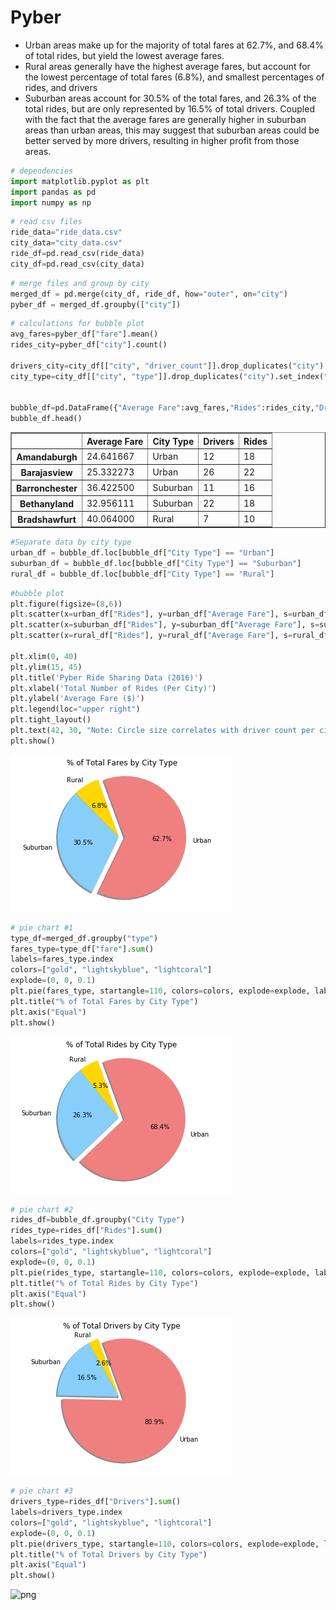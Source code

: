 
# Pyber

- Urban areas make up for the majority of total fares at 62.7%, and 68.4% of total rides, but yield the lowest average fares.
- Rural areas generally have the highest average fares, but account for the lowest percentage of total fares (6.8%), and smallest percentages of rides, and drivers
- Suburban areas account for 30.5% of the total fares, and 26.3% of the total rides, but are only represented by 16.5% of total drivers.  Coupled with the fact that the average fares are generally higher in suburban areas than urban areas, this may suggest that suburban areas could be better served by more drivers, resulting in higher profit from those areas.




```python
# dependencies
import matplotlib.pyplot as plt
import pandas as pd
import numpy as np
```


```python
# read csv files
ride_data="ride_data.csv"
city_data="city_data.csv"
ride_df=pd.read_csv(ride_data)
city_df=pd.read_csv(city_data)
```


```python
# merge files and group by city
merged_df = pd.merge(city_df, ride_df, how="outer", on="city")
pyber_df = merged_df.groupby(["city"])
```


```python
# calculations for bubble plot
avg_fares=pyber_df["fare"].mean()
rides_city=pyber_df["city"].count()

drivers_city=city_df[["city", "driver_count"]].drop_duplicates("city").set_index("city")["driver_count"]
city_type=city_df[["city", "type"]].drop_duplicates("city").set_index("city")["type"]


bubble_df=pd.DataFrame({"Average Fare":avg_fares,"Rides":rides_city,"Drivers":drivers_city,"City Type":city_type})
bubble_df.head()

```




<div>
<style scoped>
    .dataframe tbody tr th:only-of-type {
        vertical-align: middle;
    }

    .dataframe tbody tr th {
        vertical-align: top;
    }

    .dataframe thead th {
        text-align: right;
    }
</style>
<table border="1" class="dataframe">
  <thead>
    <tr style="text-align: right;">
      <th></th>
      <th>Average Fare</th>
      <th>City Type</th>
      <th>Drivers</th>
      <th>Rides</th>
    </tr>
  </thead>
  <tbody>
    <tr>
      <th>Amandaburgh</th>
      <td>24.641667</td>
      <td>Urban</td>
      <td>12</td>
      <td>18</td>
    </tr>
    <tr>
      <th>Barajasview</th>
      <td>25.332273</td>
      <td>Urban</td>
      <td>26</td>
      <td>22</td>
    </tr>
    <tr>
      <th>Barronchester</th>
      <td>36.422500</td>
      <td>Suburban</td>
      <td>11</td>
      <td>16</td>
    </tr>
    <tr>
      <th>Bethanyland</th>
      <td>32.956111</td>
      <td>Suburban</td>
      <td>22</td>
      <td>18</td>
    </tr>
    <tr>
      <th>Bradshawfurt</th>
      <td>40.064000</td>
      <td>Rural</td>
      <td>7</td>
      <td>10</td>
    </tr>
  </tbody>
</table>
</div>




```python
#Separate data by city type
urban_df = bubble_df.loc[bubble_df["City Type"] == "Urban"]
suburban_df = bubble_df.loc[bubble_df["City Type"] == "Suburban"]
rural_df = bubble_df.loc[bubble_df["City Type"] == "Rural"]
```


```python
#bubble plot
plt.figure(figsize=(8,6))
plt.scatter(x=urban_df["Rides"], y=urban_df["Average Fare"], s=urban_df["Drivers"]*10, color="lightcoral", alpha=0.5, edgecolor="black", label="Urban")
plt.scatter(x=suburban_df["Rides"], y=suburban_df["Average Fare"], s=suburban_df["Drivers"]*10, color="lightskyblue", alpha=0.5, edgecolor="black", label="Suburban")
plt.scatter(x=rural_df["Rides"], y=rural_df["Average Fare"], s=rural_df["Drivers"]*10, color="gold", edgecolor="black", alpha=0.5, label="Rural")

plt.xlim(0, 40)
plt.ylim(15, 45)
plt.title('Pyber Ride Sharing Data (2016)')
plt.xlabel('Total Number of Rides (Per City)')
plt.ylabel('Average Fare ($)')
plt.legend(loc="upper right")
plt.tight_layout()
plt.text(42, 30, "Note: Circle size correlates with driver count per city.")
plt.show()
```


![png](output_6_0.png)



```python
# pie chart #1
type_df=merged_df.groupby("type")
fares_type=type_df["fare"].sum()
labels=fares_type.index
colors=["gold", "lightskyblue", "lightcoral"]
explode=(0, 0, 0.1)
plt.pie(fares_type, startangle=110, colors=colors, explode=explode, labels=labels, autopct = "%1.1f%%", shadow=True)
plt.title("% of Total Fares by City Type")
plt.axis("Equal")
plt.show()
```


![png](output_7_0.png)



```python
# pie chart #2
rides_df=bubble_df.groupby("City Type")
rides_type=rides_df["Rides"].sum()
labels=rides_type.index
colors=["gold", "lightskyblue", "lightcoral"]
explode=(0, 0, 0.1)
plt.pie(rides_type, startangle=110, colors=colors, explode=explode, labels=labels, autopct = "%1.1f%%", shadow=True)
plt.title("% of Total Rides by City Type")
plt.axis("Equal")
plt.show()
```


![png](output_8_0.png)



```python
# pie chart #3
drivers_type=rides_df["Drivers"].sum()
labels=drivers_type.index
colors=["gold", "lightskyblue", "lightcoral"]
explode=(0, 0, 0.1)
plt.pie(drivers_type, startangle=110, colors=colors, explode=explode, labels=labels, autopct = "%1.1f%%", shadow=True)
plt.title("% of Total Drivers by City Type")
plt.axis("Equal")
plt.show()
```


![png](output_9_0.png)

